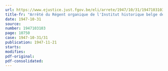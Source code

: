 ```yaml
---
url: https://www.ejustice.just.fgov.be/eli/arrete/1947/10/31/1947103103/justel
title-fr: "Arrêté du Régent organique de l'Institut historique belge de Rome"
date: 1947-10-31
source:
number: 1947103103
page: 10750
case: 1947-10-31/31
publication: 1947-11-21
starts:
modifies:
pdf-original:
pdf-consolidated:
---
```



